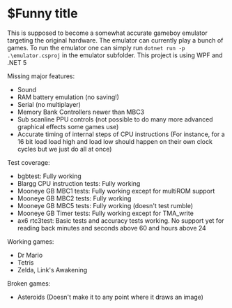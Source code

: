 # $Funny title

This is supposed to become a somewhat accurate gameboy emulator targeting the original hardware. The emulator can currently play a bunch of games.
To run the emulator one can simply run ```dotnet run -p .\emulator.csproj``` in the emulator subfolder.
This project is using WPF and .NET 5

Missing major features:
- Sound
- RAM battery emulation (no saving!)
- Serial (no multiplayer)
- Memory Bank Controllers newer than MBC3
- Sub scanline PPU controls (not possible to do many more advanced graphical effects some games use)
- Accurate timing of internal steps of CPU instructions (For instance, for a 16 bit load load high and load low should happen on their own clock cycles but we just do all at once)

Test coverage:
- bgbtest: Fully working
- Blargg CPU instruction tests: Fully working
- Mooneye GB MBC1 tests: Fully working except for multiROM support
- Mooneye GB MBC2 tests: Fully working
- Mooneye GB MBC5 tests: Fully working (doesn't test rumble)
- Mooneye GB Timer tests: Fully working except for TMA_write
- ax6 rtc3test: Basic tests and accuracy tests working. No support yet for reading back minutes and seconds above 60 and hours above 24

Working games:
- Dr Mario
- Tetris
- Zelda, Link's Awakening

Broken games:
- Asteroids (Doesn't make it to any point where it draws an image)

